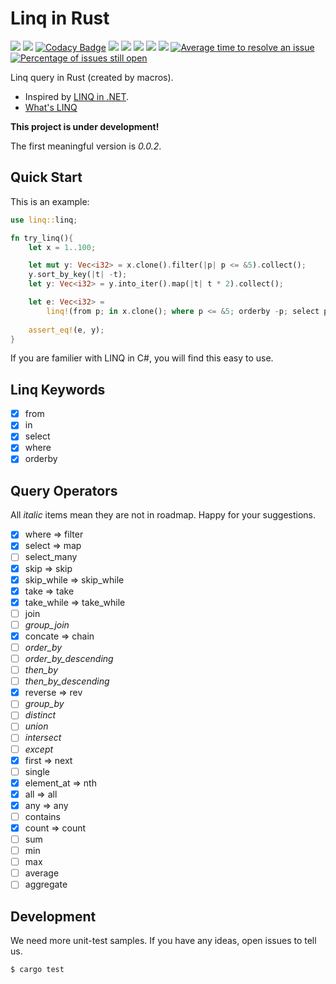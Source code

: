 # Linq in Rust

[![](https://img.shields.io/travis/StardustDL/Linq-in-Rust.svg)](https://travis-ci.org/StardustDL/Linq-in-Rust)
[![](https://img.shields.io/codecov/c/gh/StardustDL/Linq-in-Rust.svg)](https://codecov.io/gh/StardustDL/Linq-in-Rust)
[![Codacy Badge](https://api.codacy.com/project/badge/Grade/f5f2e7f76dbb45cca9a9abc084568b9f)](https://www.codacy.com/app/StardustDL/Linq-in-Rust?utm_source=github.com&amp;utm_medium=referral&amp;utm_content=StardustDL/Linq-in-Rust&amp;utm_campaign=Badge_Grade)
[![](https://img.shields.io/librariesio/github/StardustDL/Linq-in-Rust.svg)](https://libraries.io/cargo/linq)
[![](https://img.shields.io/crates/v/linq.svg)](https://crates.io/crates/linq)
[![](https://img.shields.io/crates/v/linq.svg?label=docs&&colorA=blue)](https://docs.rs/linq/)
![](https://img.shields.io/crates/d/linq.svg)
![](https://img.shields.io/crates/l/linq.svg)
[![Average time to resolve an issue](http://isitmaintained.com/badge/resolution/StardustDL/Linq-in-Rust.svg)](http://isitmaintained.com/project/StardustDL/Linq-in-Rust "Average time to resolve an issue")
[![Percentage of issues still open](http://isitmaintained.com/badge/open/StardustDL/Linq-in-Rust.svg)](http://isitmaintained.com/project/StardustDL/Linq-in-Rust "Percentage of issues still open")

Linq query in Rust (created by macros).

- Inspired by [LINQ in .NET](https://docs.microsoft.com/en-us/dotnet/csharp/linq/).
- [What's LINQ](https://en.wikipedia.org/wiki/Language_Integrated_Query)

**This project is under development!**

The first meaningful version is *0.0.2*.

## Quick Start

This is an example:

```rust
use linq::linq;

fn try_linq(){
    let x = 1..100;

    let mut y: Vec<i32> = x.clone().filter(|p| p <= &5).collect();
    y.sort_by_key(|t| -t);
    let y: Vec<i32> = y.into_iter().map(|t| t * 2).collect();

    let e: Vec<i32> =
        linq!(from p; in x.clone(); where p <= &5; orderby -p; select p * 2).collect();
    
    assert_eq!(e, y);
}
```

If you are familier with LINQ in C#, you will find this easy to use.

## Linq Keywords

- [x] from
- [x] in
- [x] select
- [x] where
- [x] orderby

## Query Operators

All *italic* items mean they are not in roadmap. Happy for your suggestions.

- [x] where => filter
- [x] select => map
- [ ] select_many
- [x] skip => skip
- [x] skip_while => skip_while
- [x] take => take
- [x] take_while => take_while
- [ ] join
- [ ] *group_join*
- [x] concate => chain
- [ ] *order_by*
- [ ] *order_by_descending*
- [ ] *then_by*
- [ ] *then_by_descending*
- [x] reverse => rev
- [ ] *group_by*
- [ ] *distinct*
- [ ] *union*
- [ ] *intersect*
- [ ] *except*
- [x] first => next
- [ ] single
- [x] element_at => nth
- [x] all => all
- [x] any => any
- [ ] contains
- [x] count => count
- [ ] sum
- [ ] min
- [ ] max
- [ ] average
- [ ] aggregate

## Development

We need more unit-test samples. If you have any ideas, open issues to tell us.

```sh
$ cargo test
```
